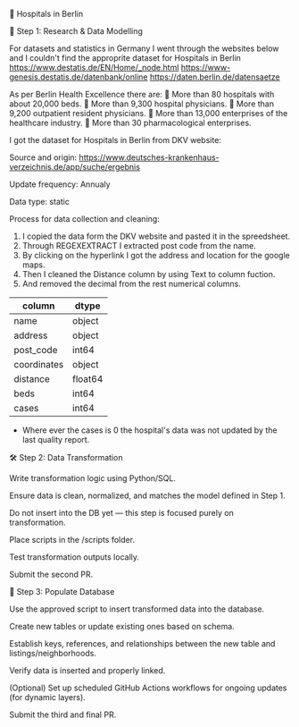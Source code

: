 🏥 Hospitals in Berlin

🧪 Step 1: Research & Data Modelling

For datasets and statistics in Germany I went through the websites below and I couldn't find the approprite dataset for Hospitals in Berlin
   https://www.destatis.de/EN/Home/_node.html
   https://www-genesis.destatis.de/datenbank/online
   https://daten.berlin.de/datensaetze

As per Berlin Health Excellence there are:
    More than 80 hospitals with about 20,000 beds.
    More than 9,300 hospital physicians.
    More than 9,200 outpatient resident physicians.
    More than 13,000 enterprises of the healthcare industry.
    More than 30 pharmacological enterprises.

I got the dataset for Hospitals in Berlin from DKV website:

   Source and origin: https://www.deutsches-krankenhaus-verzeichnis.de/app/suche/ergebnis

   Update frequency: Annualy 

   Data type: static

Process for data collection and cleaning:
   1. I copied the data form the DKV website and pasted it in the spreedsheet.
   2. Through REGEXEXTRACT I extracted post code from the name.
   3. By clicking on the hyperlink I got the address and location for the google maps.
   4. Then I cleaned the Distance column by using Text to column fuction.
   5. And removed the decimal from the rest numerical columns.

| column 	 | dtype  |
|------------|--------|
| name       | object |
| address	 | object |
| post_code  | int64  |
| coordinates| object |
| distance	 | float64|
| beds       | int64  |
| cases      | int64  |

   
* Where ever the cases is 0 the hospital's data was not updated by the last quality report.

🛠 Step 2: Data Transformation

Write transformation logic using Python/SQL.

Ensure data is clean, normalized, and matches the model defined in Step 1.

Do not insert into the DB yet — this step is focused purely on transformation.

Place scripts in the /scripts folder.

Test transformation outputs locally.

Submit the second PR.

🧩 Step 3: Populate Database

Use the approved script to insert transformed data into the database.

Create new tables or update existing ones based on schema.

Establish keys, references, and relationships between the new table and listings/neighborhoods.

Verify data is inserted and properly linked.

(Optional) Set up scheduled GitHub Actions workflows for ongoing updates (for dynamic layers).

Submit the third and final PR.
